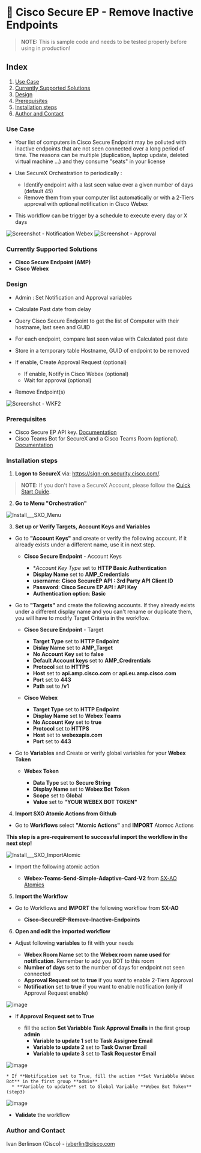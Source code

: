 # 🧽 Cisco Secure EP - Remove Inactive Endpoints

> **NOTE:** This is sample code and needs to be tested properly before using in production!

## Index

1. [Use Case](#use-case)
2. [Currently Supported Solutions](#currently-supported-solutions)
3. [Design](#design)
4. [Prerequisites](#prerequisites)
5. [Installation steps](#installation-steps)
6. [Author and Contact](author-and-contact)

### Use Case

* Your list of computers in Cisco Secure Endpoint may be polluted with inactive endpoints that are not seen connected over a long period of time. The reasons can be multiple (duplication, laptop update, deleted virtual machine ...) and they consume "seats" in your license

* Use SecureX Orchestration to periodically : 
  * Identify endpoint with a last seen value over a given number of days (default 45)
  * Remove them from your computer list automatically or with a 2-Tiers approval with optional notification in Cisco Webex
  
* This workflow can be trigger by a schedule to execute every day or X days

![Screenshot - Notification Webex](https://github.com/iberlinson/SX-AO/blob/main/Images/readme___EP_Removal_Webex.png)
![Screenshot - Approval](https://github.com/iberlinson/SX-AO/blob/main/Images/readme___EP_Removal_Approval.png)

### Currently Supported Solutions

 * **Cisco Secure Endpoint (AMP)**
 * **Cisco Webex**

### Design

  * Admin : Set Notification and Approval variables

  * Calculate Past date from delay

  * Query Cisco Secure Endpoint to get the list of Computer with their hostname, last seen and GUID

  * For each endpoint, compare last seen value with Calculated past date

  * Store in a temporary table Hostname, GUID of endpoint to be removed

  * If enable, Create Approval Request (optional)
      * If enable, Notify in Cisco Webex (optional)
      * Wait for approval (optional)
  * Remove Endpoint(s)

 ![Screenshot - WKF2](https://github.com/iberlinson/SX-AO/blob/main/Images/readme___EP_Removal_WKF_1.png)


### Prerequisites

* Cisco Secure EP API key. [Documentation](https://console.amp.cisco.com/help/en/wwhelp/wwhimpl/js/html/wwhelp.htm)
* Cisco Teams Bot for SecureX and a Cisco Teams Room (optional). [Documentation](https://developer.webex.com/docs/bots)

### Installation steps

1. **Logon to SecureX** via: https://sign-on.security.cisco.com/. 
> **NOTE:** If you don't have a SecureX Account, please follow the [Quick Start Guide](https://www.cisco.com/c/en/us/td/docs/security/secure-sign-on/sso-quick-start-guide/sso-qsg-welcome.html).

2. **Go to Menu "Orchestration"**
 
![Install___SXO_Menu](/Images/Install___SXO_Menu.jpg)

3. **Set up or Verify Targets, Account Keys and Variables**

* Go to **"Account Keys"** and create or verify the following account. If it already exists under a different name, use it in next step.

  * **Cisco Secure Endpoint** - Account Keys
  
    * **Account Key Type* set to **HTTP Basic Authentication**
    * **Display Name** set to **AMP_Credentials**
    * **username**: **Cisco SecureEP API : 3rd Party API Client ID**
    * **Password**: **Cisco Secure EP API : API Key**
    * **Authentication option**: **Basic**

* Go to **"Targets"** and create the following accounts. If they already exists under a different display name and you can't rename or duplicate them, you will have to modify Target Criteria in the workflow.

  * **Cisco Secure Endpoint** - Target 
  
    * **Target Type** set to **HTTP Endpoint**
    * **Dislay Name** set to **AMP_Target**
    * **No Account Key** set to **false**
    * **Default Account keys** set to **AMP_Credrentials**
    * **Protocol** set to **HTTPS**
    * **Host** set to **api.amp.cisco.com** or **api.eu.amp.cisco.com**
    * **Port** set to **443**
    * **Path** set to **/v1**

  * **Cisco Webex**
  
    * **Target Type** set to **HTTP Endpoint**
    * **Display Name** set to **Webex Teams**
    * **No Account Key** set to **true**
    * **Protocol** set to **HTTPS**
    * **Host** set to **webexapis.com**
    * **Port** set to **443**

* Go to **Variables** and Create or verify global variables for your **Webex Token**
  
  * **Webex Token**
  
    * **Data Type** set to **Secure String**
    * **Display Name** set to **Webex Bot Token**
    * **Scope** set to **Global**
    * **Value** set to **"YOUR WEBEX BOT TOKEN"**
    
4. **Import SXO Atomic Actions from Github**

* Go to **Workflows** select **"Atomic Actions"** and **IMPORT** Atomoc Actions

**This step is a pre-requirement to successful import the workflow in the next step!**

![Install___SXO_ImportAtomic](/Images/Install___SXO_ImportAtomic.jpg)

* Import the following atomic action

  * **Webex-Teams-Send-Simple-Adaptive-Card-V2** from [SX-AO Atomics](https://github.com/iberlinson/SX-AO/tree/main/Atomics)   

5. **Import the Workflow**

* Go to Workflows and **IMPORT** the following workflow from **SX-AO**

  * **Cisco-SecureEP-Remove-Inactive-Endpoints**

6. **Open and edit the imported workflow** 

* Adjust following **variables** to fit with your needs

  * **Webex Room Name** set to the **Webex room name used for notification**. Remember to add you BOT to this room
  * **Number of days** set to the number of days for endpoint not seen connected
  * **Approval Request** set to **true** if you want to enable 2-Tiers Approval
  * **Notification** set to **true** if you want to enable notification (only if Approval Request enable)

![image](/Images/readme___EP_Removal_Variables2.png)

* If **Approval Request set to True**

  * fill the action **Set Variabble Task Approval Emails** in the first group **admin**
    * **Variable to update 1** set to **Task Assignee Email**
    * **Variable to update 2** set to **Task Owner Email**
    * **Variable to update 3** set to **Task Requestor Email**

![image](/Images/readme___EP_Removal_Approval_email.png)

    * If **Notification set to True, fill the action **Set Variabble Webex Bot** in the first group **admin**
      * **Variable to update** set to Global Variable **Webex Bot Token** (step3)

![image](/Images/readme___EP_Removal_Webex_Token1.png)

* **Validate** the workflow

### Author and Contact
Ivan Berlinson (Cisco) - <ivberlin@cisco.com>